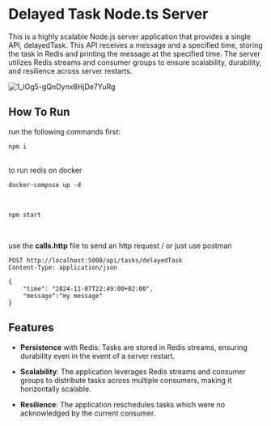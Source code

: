 # Delayed Task Node.ts Server

This is a highly scalable Node.js server application that provides a single API, delayedTask. This API receives a message and a specified time, storing the task in Redis and printing the message at the specified time. The server utilizes Redis streams and consumer groups to ensure scalability, durability, and resilience across server restarts.

![1_IOg5-gQnDynx8HjDe7YuRg](https://github.com/user-attachments/assets/b543bb2f-bf77-4dcb-b83a-6b241a6c0774)

## How To Run

run the following commands first:

    npm i

<br/>
to run redis on docker

    docker-compose up -d

<br/>

    npm start

<br/>

use the **calls.http** file to send an http request / or just use postman

    POST http://localhost:5000/api/tasks/delayedTask
    Content-Type: application/json

    {
        "time": "2024-11-07T22:49:00+02:00",
        "message":"my message"
    }

## Features

- **Persistence** with Redis: Tasks are stored in Redis streams, ensuring durability even in the event of a server restart.

- **Scalability**: The application leverages Redis streams and consumer groups to distribute tasks across multiple consumers, making it horizontally scalable.
- **Resilience**: The application reschedules tasks which were no acknowledged by the current consumer.
